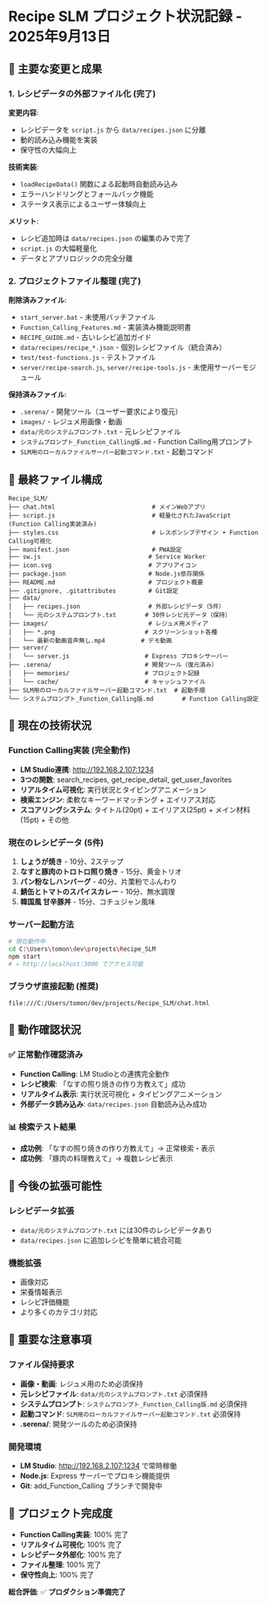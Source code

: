 # Recipe SLM プロジェクト状況記録 - 2025年9月13日

## 🎯 主要な変更と成果

### 1. レシピデータの外部ファイル化 (完了)

**変更内容**:
- レシピデータを `script.js` から `data/recipes.json` に分離
- 動的読み込み機能を実装
- 保守性の大幅向上

**技術実装**:
- `loadRecipeData()` 関数による起動時自動読み込み
- エラーハンドリングとフォールバック機能
- ステータス表示によるユーザー体験向上

**メリット**:
- レシピ追加時は `data/recipes.json` の編集のみで完了
- `script.js` の大幅軽量化
- データとアプリロジックの完全分離

### 2. プロジェクトファイル整理 (完了)

**削除済みファイル**:
- `start_server.bat` - 未使用バッチファイル
- `Function_Calling_Features.md` - 実装済み機能説明書
- `RECIPE_GUIDE.md` - 古いレシピ追加ガイド
- `data/recipes/recipe_*.json` - 個別レシピファイル（統合済み）
- `test/test-functions.js` - テストファイル
- `server/recipe-search.js`, `server/recipe-tools.js` - 未使用サーバーモジュール

**保持済みファイル**:
- `.serena/` - 開発ツール（ユーザー要求により復元）
- `images/` - レジュメ用画像・動画
- `data/元のシステムプロンプト.txt` - 元レシピファイル
- `システムプロンプト_Function_Calling版.md` - Function Calling用プロンプト
- `SLM用のローカルファイルサーバー起動コマンド.txt` - 起動コマンド

## 📁 最終ファイル構成

```
Recipe_SLM/
├── chat.html                           # メインWebアプリ
├── script.js                           # 軽量化されたJavaScript (Function Calling実装済み)
├── styles.css                          # レスポンシブデザイン + Function Calling可視化
├── manifest.json                       # PWA設定
├── sw.js                              # Service Worker
├── icon.svg                           # アプリアイコン
├── package.json                       # Node.js依存関係
├── README.md                          # プロジェクト概要
├── .gitignore, .gitattributes         # Git設定
├── data/
│   ├── recipes.json                   # 外部レシピデータ（5件）
│   └── 元のシステムプロンプト.txt        # 30件レシピ元データ（保持）
├── images/                            # レジュメ用メディア
│   ├── *.png                         # スクリーンショット各種
│   └── 最新の動画音声無し.mp4          # デモ動画
├── server/
│   └── server.js                     # Express プロキシサーバー
├── .serena/                          # 開発ツール（復元済み）
│   ├── memories/                     # プロジェクト記録
│   └── cache/                        # キャッシュファイル
├── SLM用のローカルファイルサーバー起動コマンド.txt  # 起動手順
└── システムプロンプト_Function_Calling版.md        # Function Calling設定
```

## 🔧 現在の技術状況

### Function Calling実装 (完全動作)
- **LM Studio連携**: http://192.168.2.107:1234
- **3つの関数**: search_recipes, get_recipe_detail, get_user_favorites
- **リアルタイム可視化**: 実行状況とタイピングアニメーション
- **検索エンジン**: 柔軟なキーワードマッチング + エイリアス対応
- **スコアリングシステム**: タイトル(20pt) + エイリアス(25pt) + メイン材料(15pt) + その他

### 現在のレシピデータ (5件)
1. **しょうが焼き** - 10分、2ステップ
2. **なすと豚肉のトロトロ照り焼き** - 15分、黄金トリオ
3. **パン粉なしハンバーグ** - 40分、片栗粉でふんわり
4. **鯖缶とトマトのスパイスカレー** - 10分、無水調理
5. **韓国風 甘辛豚丼** - 15分、コチュジャン風味

### サーバー起動方法
```bash
# 現在動作中
cd C:\Users\tomon\dev\projects\Recipe_SLM
npm start
# → http://localhost:3000 でアクセス可能
```

### ブラウザ直接起動 (推奨)
```
file:///C:/Users/tomon/dev/projects/Recipe_SLM/chat.html
```

## 🚀 動作確認状況

### ✅ 正常動作確認済み
- **Function Calling**: LM Studioとの連携完全動作
- **レシピ検索**: 「なすの照り焼きの作り方教えて」成功
- **リアルタイム表示**: 実行状況可視化 + タイピングアニメーション
- **外部データ読み込み**: `data/recipes.json` 自動読み込み成功

### 📊 検索テスト結果
- **成功例**: 「なすの照り焼きの作り方教えて」→ 正常検索・表示
- **成功例**: 「豚肉の料理教えて」→ 複数レシピ表示

## 🔮 今後の拡張可能性

### レシピデータ拡張
- `data/元のシステムプロンプト.txt` には30件のレシピデータあり
- `data/recipes.json` に追加レシピを簡単に統合可能

### 機能拡張
- 画像対応
- 栄養情報表示
- レシピ評価機能
- より多くのカテゴリ対応

## 📝 重要な注意事項

### ファイル保持要求
- **画像・動画**: レジュメ用のため必須保持
- **元レシピファイル**: `data/元のシステムプロンプト.txt` 必須保持
- **システムプロンプト**: `システムプロンプト_Function_Calling版.md` 必須保持
- **起動コマンド**: `SLM用のローカルファイルサーバー起動コマンド.txt` 必須保持
- **.serena/**: 開発ツールのため必須保持

### 開発環境
- **LM Studio**: http://192.168.2.107:1234 で常時稼働
- **Node.js**: Express サーバーでプロキシ機能提供
- **Git**: add_Function_Calling ブランチで開発中

## 🎉 プロジェクト完成度

- **Function Calling実装**: 100% 完了
- **リアルタイム可視化**: 100% 完了
- **レシピデータ外部化**: 100% 完了
- **ファイル整理**: 100% 完了
- **保守性向上**: 100% 完了

**総合評価**: ✅ **プロダクション準備完了**